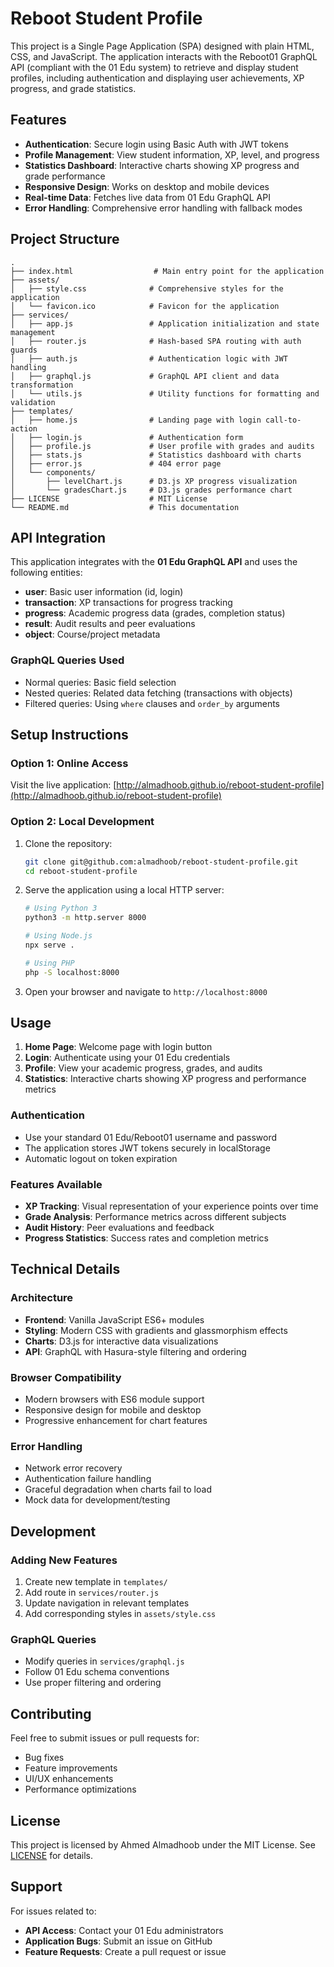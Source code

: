 # Reboot Student Profile

This project is a Single Page Application (SPA) designed with plain HTML, CSS, and JavaScript. The application interacts with the Reboot01 GraphQL API (compliant with the 01 Edu system) to retrieve and display student profiles, including authentication and displaying user achievements, XP progress, and grade statistics.

## Features

- **Authentication**: Secure login using Basic Auth with JWT tokens
- **Profile Management**: View student information, XP, level, and progress
- **Statistics Dashboard**: Interactive charts showing XP progress and grade performance
- **Responsive Design**: Works on desktop and mobile devices
- **Real-time Data**: Fetches live data from 01 Edu GraphQL API
- **Error Handling**: Comprehensive error handling with fallback modes

## Project Structure

```
.
├── index.html                  # Main entry point for the application
├── assets/
│   ├── style.css              # Comprehensive styles for the application
│   └── favicon.ico            # Favicon for the application
├── services/
│   ├── app.js                 # Application initialization and state management
│   ├── router.js              # Hash-based SPA routing with auth guards
│   ├── auth.js                # Authentication logic with JWT handling
│   ├── graphql.js             # GraphQL API client and data transformation
│   └── utils.js               # Utility functions for formatting and validation
├── templates/
│   ├── home.js                # Landing page with login call-to-action
│   ├── login.js               # Authentication form
│   ├── profile.js             # User profile with grades and audits
│   ├── stats.js               # Statistics dashboard with charts
│   ├── error.js               # 404 error page
│   └── components/
│       ├── levelChart.js      # D3.js XP progress visualization
│       └── gradesChart.js     # D3.js grades performance chart
├── LICENSE                    # MIT License
└── README.md                  # This documentation
```

## API Integration

This application integrates with the **01 Edu GraphQL API** and uses the following entities:

- **user**: Basic user information (id, login)
- **transaction**: XP transactions for progress tracking
- **progress**: Academic progress data (grades, completion status)
- **result**: Audit results and peer evaluations
- **object**: Course/project metadata

### GraphQL Queries Used

- Normal queries: Basic field selection
- Nested queries: Related data fetching (transactions with objects)
- Filtered queries: Using `where` clauses and `order_by` arguments

## Setup Instructions

### Option 1: Online Access
Visit the live application: [http://almadhoob.github.io/reboot-student-profile](http://almadhoob.github.io/reboot-student-profile)

### Option 2: Local Development

1. Clone the repository:
   ```bash
   git clone git@github.com:almadhoob/reboot-student-profile.git
   cd reboot-student-profile
   ```

2. Serve the application using a local HTTP server:
   ```bash
   # Using Python 3
   python3 -m http.server 8000
   
   # Using Node.js
   npx serve .
   
   # Using PHP
   php -S localhost:8000
   ```

3. Open your browser and navigate to `http://localhost:8000`

## Usage

1. **Home Page**: Welcome page with login button
2. **Login**: Authenticate using your 01 Edu credentials
3. **Profile**: View your academic progress, grades, and audits
4. **Statistics**: Interactive charts showing XP progress and performance metrics

### Authentication

- Use your standard 01 Edu/Reboot01 username and password
- The application stores JWT tokens securely in localStorage
- Automatic logout on token expiration

### Features Available

- **XP Tracking**: Visual representation of your experience points over time
- **Grade Analysis**: Performance metrics across different subjects
- **Audit History**: Peer evaluations and feedback
- **Progress Statistics**: Success rates and completion metrics

## Technical Details

### Architecture
- **Frontend**: Vanilla JavaScript ES6+ modules
- **Styling**: Modern CSS with gradients and glassmorphism effects
- **Charts**: D3.js for interactive data visualizations
- **API**: GraphQL with Hasura-style filtering and ordering

### Browser Compatibility
- Modern browsers with ES6 module support
- Responsive design for mobile and desktop
- Progressive enhancement for chart features

### Error Handling
- Network error recovery
- Authentication failure handling
- Graceful degradation when charts fail to load
- Mock data for development/testing

## Development

### Adding New Features
1. Create new template in `templates/`
2. Add route in `services/router.js`
3. Update navigation in relevant templates
4. Add corresponding styles in `assets/style.css`

### GraphQL Queries
- Modify queries in `services/graphql.js`
- Follow 01 Edu schema conventions
- Use proper filtering and ordering

## Contributing

Feel free to submit issues or pull requests for:
- Bug fixes
- Feature improvements
- UI/UX enhancements
- Performance optimizations

## License

This project is licensed by Ahmed Almadhoob under the MIT License. See [LICENSE](LICENSE) for details.

## Support

For issues related to:
- **API Access**: Contact your 01 Edu administrators
- **Application Bugs**: Submit an issue on GitHub
- **Feature Requests**: Create a pull request or issue
